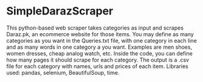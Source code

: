 # SimpleDarazScraper
This python-based web scraper takes categories as input and scrapes Daraz.pk, an ecommerce website for those items.
You may define as many categories as you want in the Queries.txt file, with one category in each line and as many words in one category a you want. Examples are men shoes, women dresses, cheap analog watch, etc.
Inside the code, you can define how many pages it should scrape for each category.
The output is a .csv file for each category with names, urls and prices of each item.
Libraries used: pandas, selenium, BeautifulSoup, time.
